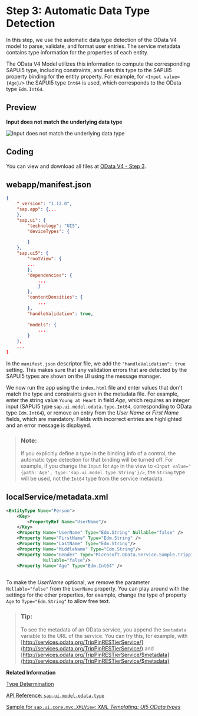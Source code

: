 <!-- loio96bb6e06fa22491fa65a5040f6da099c -->

# Step 3: Automatic Data Type Detection

In this step, we use the automatic data type detection of the OData V4 model to parse, validate, and format user entries. The service metadata contains type information for the properties of each entity.

The OData V4 Model utilizes this information to compute the corresponding SAPUI5 type, including constraints, and sets this type to the SAPUI5 property binding for the entity property. For example, for `<Input value={Age}/>` the SAPUI5 type `Int64` is used, which corresponds to the OData type `Edm.Int64`.



<a name="loio96bb6e06fa22491fa65a5040f6da099c__section_bt4_fxc_z1b"/>

## Preview

  
  
**Input does not match the underlying data type**

![](images/Tutorial_OData_V4_Step_3_8320fcf.png "Input does not match the underlying data type")



<a name="loio96bb6e06fa22491fa65a5040f6da099c__section_tsr_gxc_z1b"/>

## Coding

You can view and download all files at [OData V4 - Step 3](https://ui5.sap.com/#/entity/sap.ui.core.tutorial.odatav4/sample/sap.ui.core.tutorial.odatav4.03).



<a name="loio96bb6e06fa22491fa65a5040f6da099c__section_pp2_mxc_z1b"/>

## webapp/manifest.json

```json
{
	"_version": "1.12.0",
	"sap.app": {...
	},
	"sap.ui": {
		"technology": "UI5",
		"deviceTypes": {
		   
		}
	},
	"sap.ui5": {
		"rootView": {
		...
		},
		"dependencies": {
			...
			}
		},
		"contentDensities": {
			...
		},
		"handleValidation": true,
		
		"models": {
			...
		}
	},
	...
}

```

In the `manifest.json` descriptor file, we add the `"handleValidation": true` setting. This makes sure that any validation errors that are detected by the SAPUI5 types are shown on the UI using the message manager.

We now run the app using the `index.html` file and enter values that don't match the type and constraints given in the metadata file. For example, enter the string value `Young at Heart` in field *Age*, which requires an integer input \(SAPUI5 type `sap.ui.model.odata.type.Int64`, corresponding to OData type `Edm.Int64`\), or remove an entry from the *User Name* or *First Name* fields, which are mandatory. Fields with incorrect entries are highlighted and an error message is displayed.

> ### Note:  
> If you explicitly define a type in the binding info of a control, the automatic type detection for that binding will be turned off. For example, if you change the `Input` for `Age` in the view to `<Input value="{path:'Age', type:'sap.ui.model.type.String'}/>`, the `String` type will be used, not the `Int64` type from the service metadata.



<a name="loio96bb6e06fa22491fa65a5040f6da099c__section_pvc_fyc_z1b"/>

## localService/metadata.xml

```xml
<EntityType Name="Person">
	<Key>
		<PropertyRef Name="UserName"/>
	</Key>
	<Property Name="UserName" Type="Edm.String" Nullable="false" />
	<Property Name="FirstName" Type="Edm.String" />
	<Property Name="LastName" Type="Edm.String"/>
	<Property Name="MiddleName" Type="Edm.String"/>
	<Property Name="Gender" Type="Microsoft.OData.Service.Sample.TrippinInMemory.Models.PersonGender"
			  Nullable="false"/>
	<Property Name="Age" Type="Edm.Int64" />
   
```

To make the *UserName* optional, we remove the parameter `Nullable="false"` from the `UserName` property. You can play around with the settings for the other properties, for example, change the type of property `Age` to `Type="Edm.String"` to allow free text.



> ### Tip:  
> To see the metadata of an OData service, you append the `$metadata` variable to the URL of the service. You can try this, for example, with [http://services.odata.org/TripPinRESTierService/](http://services.odata.org/TripPinRESTierService/) and [http://services.odata.org/TripPinRESTierService/$metadata](http://services.odata.org/TripPinRESTierService/$metadata)

**Related Information**  


[Type Determination](../04_Essentials/type-determination-53cdd55.md "")

[API Reference: `sap.ui.model.odata.type`](https://ui5.sap.com/#/api/sap.ui.model.odata.type)

[Sample for `sap.ui.core.mvc.XMLView`: *XML Templating: UI5 OData types*](https://ui5.sap.com/#/entity/sap.ui.core.mvc.XMLView/sample/sap.ui.core.sample.ViewTemplate.types)

